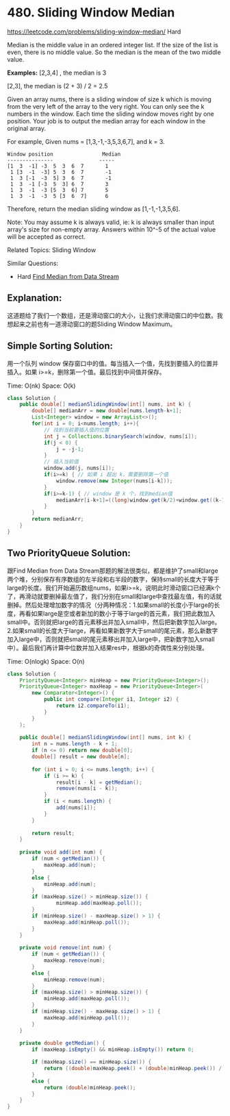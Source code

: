 # 480. Sliding Window Median
<https://leetcode.com/problems/sliding-window-median/>
Hard

Median is the middle value in an ordered integer list. If the size of the list is even, there is no middle value. So the median is the mean of the two middle value.

**Examples:**
[2,3,4] , the median is 3

[2,3], the median is (2 + 3) / 2 = 2.5

Given an array nums, there is a sliding window of size k which is moving from the very left of the array to the very right. You can only see the k numbers in the window. Each time the sliding window moves right by one position. Your job is to output the median array for each window in the original array.

For example,
Given nums = [1,3,-1,-3,5,3,6,7], and k = 3.

    Window position                Median
    ---------------               -----
    [1  3  -1] -3  5  3  6  7       1
     1 [3  -1  -3] 5  3  6  7       -1
     1  3 [-1  -3  5] 3  6  7       -1
     1  3  -1 [-3  5  3] 6  7       3
     1  3  -1  -3 [5  3  6] 7       5
     1  3  -1  -3  5 [3  6  7]      6

Therefore, return the median sliding window as [1,-1,-1,3,5,6].

Note: 
You may assume k is always valid, ie: k is always smaller than input array's size for non-empty array.
Answers within 10^-5 of the actual value will be accepted as correct.

Related Topics: Sliding Window

Similar Questions: 
* Hard [Find Median from Data Stream](https://leetcode.com/problems/find-median-from-data-stream/)


## Explanation:
这道题给了我们一个数组，还是滑动窗口的大小，让我们求滑动窗口的中位数。我想起来之前也有一道滑动窗口的题Sliding Window Maximum。

## Simple Sorting Solution:
用一个队列 window 保存窗口中的值。每当插入一个值，先找到要插入的位置并插入。如果 i>=k，删除第一个值。最后找到中间值并保存。

Time: O(nk)
Space: O(k)

```java
class Solution {
    public double[] medianSlidingWindow(int[] nums, int k) {
        double[] medianArr = new double[nums.length-k+1];
        List<Integer> window = new ArrayList<>();
        for(int i = 0; i<nums.length; i++){
            // 找到当前要插入值的位置
            int j = Collections.binarySearch(window, nums[i]);
            if(j < 0) {
                j = -j-1;
            }
            // 插入当前值
            window.add(j, nums[i]);
            if(i>=k) { // 如果 i 超出 k，需要删除第一个值
                window.remove(new Integer(nums[i-k]));
            }
            if(i>=k-1) { // window 是 k 个，找到median值
                medianArr[i-k+1]=((long)window.get(k/2)+window.get((k-1)/2))/2.0;
            }
        }
        return medianArr;
    }
}
```
## Two PriorityQueue Solution: 
跟Find Median from Data Stream那题的解法很类似，都是维护了small和large两个堆，分别保存有序数组的左半段和右半段的数字，保持small的长度大于等于large的长度。我们开始遍历数组nums，如果i>=k，说明此时滑动窗口已经满k个了，再滑动就要删掉最左值了，我们分别在small和large中查找最左值，有的话就删掉。然后处理增加数字的情况（分两种情况：1.如果small的长度小于large的长度，再看如果large是空或者新加的数小于等于large的首元素，我们把此数加入small中。否则就把large的首元素移出并加入small中，然后把新数字加入large。2.如果small的长度大于large，再看如果新数字大于small的尾元素，那么新数字加入large中，否则就把small的尾元素移出并加入large中，把新数字加入small中）。最后我们再计算中位数并加入结果res中，根据k的奇偶性来分别处理。

Time: O(nlogk)
Space: O(n)
```java
class Solution {
    PriorityQueue<Integer> minHeap = new PriorityQueue<Integer>();
    PriorityQueue<Integer> maxHeap = new PriorityQueue<Integer>(
        new Comparator<Integer>() {
            public int compare(Integer i1, Integer i2) {
                return i2.compareTo(i1);
            }
        }
    );
	
    public double[] medianSlidingWindow(int[] nums, int k) {
        int n = nums.length - k + 1;
	    if (n <= 0) return new double[0];
        double[] result = new double[n];
        
        for (int i = 0; i <= nums.length; i++) {
            if (i >= k) {
        	    result[i - k] = getMedian();
        	    remove(nums[i - k]);
            }
            if (i < nums.length) {
        	    add(nums[i]);
            }
        }
        
        return result;
    }
    
    private void add(int num) {
        if (num < getMedian()) {
            maxHeap.add(num);
        }
        else {
            minHeap.add(num);
        }
        if (maxHeap.size() > minHeap.size()) {
                minHeap.add(maxHeap.poll());
        }
        if (minHeap.size() - maxHeap.size() > 1) {
            maxHeap.add(minHeap.poll());
        }
    }
	
    private void remove(int num) {
        if (num < getMedian()) {
            maxHeap.remove(num);
        }
        else {
            minHeap.remove(num);
        }
        if (maxHeap.size() > minHeap.size()) {
            minHeap.add(maxHeap.poll());
        }
        if (minHeap.size() - maxHeap.size() > 1) {
            maxHeap.add(minHeap.poll());
        }
    }
	
    private double getMedian() {
        if (maxHeap.isEmpty() && minHeap.isEmpty()) return 0;

        if (maxHeap.size() == minHeap.size()) {
            return ((double)maxHeap.peek() + (double)minHeap.peek()) / 2.0;
        }
        else {
            return (double)minHeap.peek();
        }
    }
}
```

## 